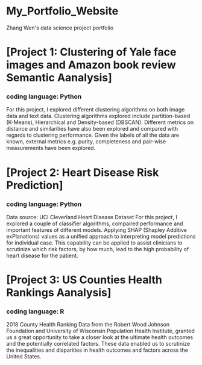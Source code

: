 # My_Portfolio_Website
Zhang Wen's data science project portfolio


# [Project 1: Clustering of Yale face images and Amazon book review Semantic Aanalysis]
### coding language: Python
For this project, I explored different clustering algorithms on both image data and text data. Clustering algorithms explored include partition-based (K-Means), Hierarchical and Density-based (DBSCAN). Different metrics on distance and similarities have also been explored and compared with regards to clustering performance. Given the labels of all the data are known, external metrics e.g. purity, completeness and pair-wise measurements have been explored.




# [Project 2: Heart Disease Risk Prediction]
### coding language: Python
Data source: UCI Cleverland Heart Disease Dataset
For this project, I explored a couple of classifier algorithms, compaired performance and important features of different models. Applying SHAP (Shapley Additive exPlanations) values as a unified approach to interpreting model predictions for individual case. This capability can be applied to assist clinicians to scrutinize which risk factors, by how much, lead to the high probability of heart disease for the patient.


# [Project 3: US Counties Health Rankings Aanalysis]
### coding language: R
2018 County Health Ranking Data from the Robert Wood Johnson Foundation and University of Wisconsin Population Health Institute, granted us a great opportunity to take a closer look at the ultimate health outcomes and the potentially correlated factors. These data enabled us to scrutinize the inequalities and disparities in health outcomes and factors across the United States.

